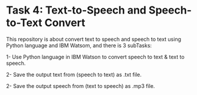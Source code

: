 # Task 4: Text-to-Speech and Speech-to-Text Convert
This repository is about convert text to speech and speech to text using Python language and IBM Watsom, and there is 3 subTasks:

1- Use Python language in IBM Watson to convert speech to text & text to speech.

2- Save the output text from (speech to text) as .txt file.

2- Save the output speech from (text to speech) as .mp3 file.
